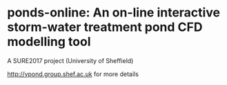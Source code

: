 # ponds-online: An on-line interactive storm-water treatment pond CFD modelling tool

A SURE2017 project (University of Sheffield)

http://vpond.group.shef.ac.uk for more details
